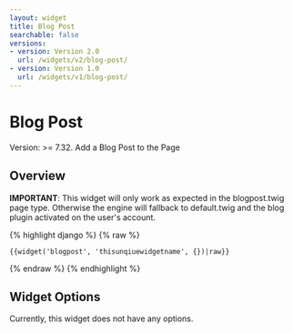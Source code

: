 ```yaml
---
layout: widget
title: Blog Post
searchable: false
versions:
- version: Version 2.0
  url: /widgets/v2/blog-post/
- version: Version 1.0
  url: /widgets/v1/blog-post/
---
```


# Blog Post

Version: >= 7.32. Add a Blog Post to the Page

## Overview

**IMPORTANT**: This widget will only work as expected in the blogpost.twig page type. Otherwise the engine will fallback to default.twig and the blog plugin activated on the user's account.

{% highlight django %}
{% raw %}

	{{widget('blogpost', 'thisunqiuewidgetname', {})|raw}}

{% endraw %}
{% endhighlight %}

## Widget Options

Currently, this widget does not have any options.
